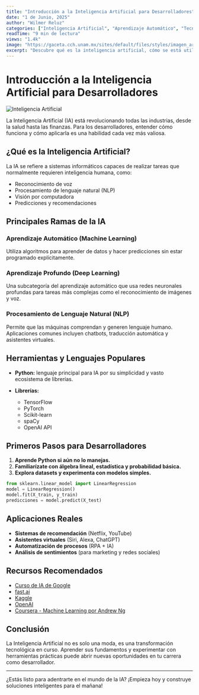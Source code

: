 ```yaml
---
title: "Introducción a la Inteligencia Artificial para Desarrolladores"
date: "1 de Junio, 2025"
author: "Wilmer Reluz"
categories: ["Inteligencia Artificial", "Aprendizaje Automático", "Tecnología"]
readTime: "9 min de lectura"
views: "1.4k"
image: "https://gaceta.cch.unam.mx/sites/default/files/styles/imagen_articulos_1920x1080/public/2020-06/inteligencia-artificial.jpg"
excerpt: "Descubre qué es la inteligencia artificial, cómo se está utilizando actualmente y qué necesitas saber como desarrollador para comenzar en este fascinante campo."
---
```


# Introducción a la Inteligencia Artificial para Desarrolladores

![Inteligencia Artificial](https://gaceta.cch.unam.mx/sites/default/files/styles/imagen_articulos_1920x1080/public/2020-06/inteligencia-artificial.jpg)

La Inteligencia Artificial (IA) está revolucionando todas las industrias, desde la salud hasta las finanzas. Para los desarrolladores, entender cómo funciona y cómo aplicarla es una habilidad cada vez más valiosa.

## ¿Qué es la Inteligencia Artificial?

La IA se refiere a sistemas informáticos capaces de realizar tareas que normalmente requieren inteligencia humana, como:

* Reconocimiento de voz
* Procesamiento de lenguaje natural (NLP)
* Visión por computadora
* Predicciones y recomendaciones

## Principales Ramas de la IA

### Aprendizaje Automático (Machine Learning)

Utiliza algoritmos para aprender de datos y hacer predicciones sin estar programado explícitamente.

### Aprendizaje Profundo (Deep Learning)

Una subcategoría del aprendizaje automático que usa redes neuronales profundas para tareas más complejas como el reconocimiento de imágenes y voz.

### Procesamiento de Lenguaje Natural (NLP)

Permite que las máquinas comprendan y generen lenguaje humano. Aplicaciones comunes incluyen chatbots, traducción automática y asistentes virtuales.

## Herramientas y Lenguajes Populares

* **Python:** lenguaje principal para IA por su simplicidad y vasto ecosistema de librerías.
* **Librerías:**

  * TensorFlow
  * PyTorch
  * Scikit-learn
  * spaCy
  * OpenAI API

## Primeros Pasos para Desarrolladores

1. **Aprende Python si aún no lo manejas.**
2. **Familiarízate con álgebra lineal, estadística y probabilidad básica.**
3. **Explora datasets y experimenta con modelos simples.**

```python
from sklearn.linear_model import LinearRegression
model = LinearRegression()
model.fit(X_train, y_train)
predicciones = model.predict(X_test)
```

## Aplicaciones Reales

* **Sistemas de recomendación** (Netflix, YouTube)
* **Asistentes virtuales** (Siri, Alexa, ChatGPT)
* **Automatización de procesos** (RPA + IA)
* **Análisis de sentimientos** (para marketing y redes sociales)

## Recursos Recomendados

* [Curso de IA de Google](https://ai.google/education/)
* [fast.ai](https://www.fast.ai)
* [Kaggle](https://www.kaggle.com)
* [OpenAI](https://openai.com)
* [Coursera - Machine Learning por Andrew Ng](https://www.coursera.org/learn/machine-learning)

## Conclusión

La Inteligencia Artificial no es solo una moda, es una transformación tecnológica en curso. Aprender sus fundamentos y experimentar con herramientas prácticas puede abrir nuevas oportunidades en tu carrera como desarrollador.

---

¿Estás listo para adentrarte en el mundo de la IA? ¡Empieza hoy y construye soluciones inteligentes para el mañana!
